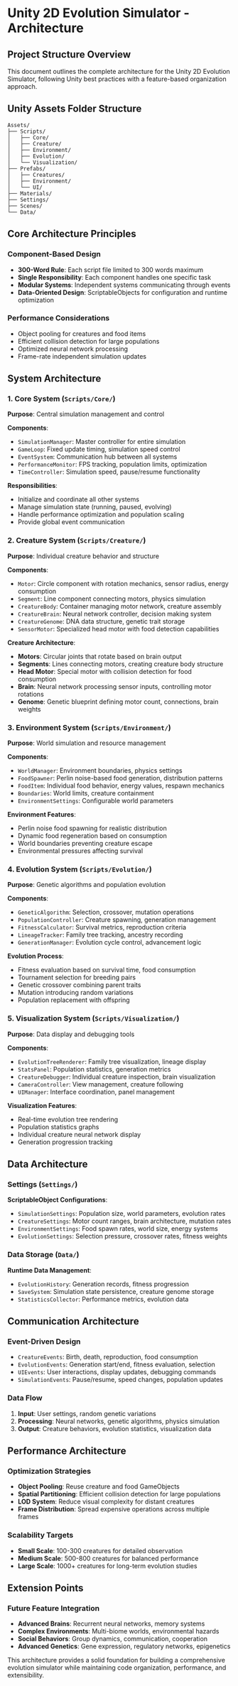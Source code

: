 # Unity 2D Evolution Simulator - Architecture

## Project Structure Overview

This document outlines the complete architecture for the Unity 2D Evolution Simulator, following Unity best practices with a feature-based organization approach.

## Unity Assets Folder Structure

```
Assets/
├── Scripts/
│   ├── Core/
│   ├── Creature/
│   ├── Environment/
│   ├── Evolution/
│   └── Visualization/
├── Prefabs/
│   ├── Creatures/
│   ├── Environment/
│   └── UI/
├── Materials/
├── Settings/
├── Scenes/
└── Data/
```

## Core Architecture Principles

### Component-Based Design

- **300-Word Rule**: Each script file limited to 300 words maximum
- **Single Responsibility**: Each component handles one specific task
- **Modular Systems**: Independent systems communicating through events
- **Data-Oriented Design**: ScriptableObjects for configuration and runtime optimization

### Performance Considerations

- Object pooling for creatures and food items
- Efficient collision detection for large populations
- Optimized neural network processing
- Frame-rate independent simulation updates

## System Architecture

### 1. Core System (`Scripts/Core/`)

**Purpose**: Central simulation management and control

**Components**:

- `SimulationManager`: Master controller for entire simulation
- `GameLoop`: Fixed update timing, simulation speed control
- `EventSystem`: Communication hub between all systems
- `PerformanceMonitor`: FPS tracking, population limits, optimization
- `TimeController`: Simulation speed, pause/resume functionality

**Responsibilities**:

- Initialize and coordinate all other systems
- Manage simulation state (running, paused, evolving)
- Handle performance optimization and population scaling
- Provide global event communication

### 2. Creature System (`Scripts/Creature/`)

**Purpose**: Individual creature behavior and structure

**Components**:

- `Motor`: Circle component with rotation mechanics, sensor radius, energy consumption
- `Segment`: Line component connecting motors, physics simulation
- `CreatureBody`: Container managing motor network, creature assembly
- `CreatureBrain`: Neural network controller, decision making system
- `CreatureGenome`: DNA data structure, genetic trait storage
- `SensorMotor`: Specialized head motor with food detection capabilities

**Creature Architecture**:

- **Motors**: Circular joints that rotate based on brain output
- **Segments**: Lines connecting motors, creating creature body structure
- **Head Motor**: Special motor with collision detection for food consumption
- **Brain**: Neural network processing sensor inputs, controlling motor rotations
- **Genome**: Genetic blueprint defining motor count, connections, brain weights

### 3. Environment System (`Scripts/Environment/`)

**Purpose**: World simulation and resource management

**Components**:

- `WorldManager`: Environment boundaries, physics settings
- `FoodSpawner`: Perlin noise-based food generation, distribution patterns
- `FoodItem`: Individual food behavior, energy values, respawn mechanics
- `Boundaries`: World limits, creature containment
- `EnvironmentSettings`: Configurable world parameters

**Environment Features**:

- Perlin noise food spawning for realistic distribution
- Dynamic food regeneration based on consumption
- World boundaries preventing creature escape
- Environmental pressures affecting survival

### 4. Evolution System (`Scripts/Evolution/`)

**Purpose**: Genetic algorithms and population evolution

**Components**:

- `GeneticAlgorithm`: Selection, crossover, mutation operations
- `PopulationController`: Creature spawning, generation management
- `FitnessCalculator`: Survival metrics, reproduction criteria
- `LineageTracker`: Family tree tracking, ancestry recording
- `GenerationManager`: Evolution cycle control, advancement logic

**Evolution Process**:

- Fitness evaluation based on survival time, food consumption
- Tournament selection for breeding pairs
- Genetic crossover combining parent traits
- Mutation introducing random variations
- Population replacement with offspring

### 5. Visualization System (`Scripts/Visualization/`)

**Purpose**: Data display and debugging tools

**Components**:

- `EvolutionTreeRenderer`: Family tree visualization, lineage display
- `StatsPanel`: Population statistics, generation metrics
- `CreatureDebugger`: Individual creature inspection, brain visualization
- `CameraController`: View management, creature following
- `UIManager`: Interface coordination, panel management

**Visualization Features**:

- Real-time evolution tree rendering
- Population statistics graphs
- Individual creature neural network display
- Generation progression tracking

## Data Architecture

### Settings (`Settings/`)

**ScriptableObject Configurations**:

- `SimulationSettings`: Population size, world parameters, evolution rates
- `CreatureSettings`: Motor count ranges, brain architecture, mutation rates
- `EnvironmentSettings`: Food spawn rates, world size, energy systems
- `EvolutionSettings`: Selection pressure, crossover rates, fitness weights

### Data Storage (`Data/`)

**Runtime Data Management**:

- `EvolutionHistory`: Generation records, fitness progression
- `SaveSystem`: Simulation state persistence, creature genome storage
- `StatisticsCollector`: Performance metrics, evolution data

## Communication Architecture

### Event-Driven Design

- `CreatureEvents`: Birth, death, reproduction, food consumption
- `EvolutionEvents`: Generation start/end, fitness evaluation, selection
- `UIEvents`: User interactions, display updates, debugging commands
- `SimulationEvents`: Pause/resume, speed changes, population updates

### Data Flow

1. **Input**: User settings, random genetic variations
2. **Processing**: Neural networks, genetic algorithms, physics simulation
3. **Output**: Creature behaviors, evolution statistics, visualization data

## Performance Architecture

### Optimization Strategies

- **Object Pooling**: Reuse creature and food GameObjects
- **Spatial Partitioning**: Efficient collision detection for large populations
- **LOD System**: Reduce visual complexity for distant creatures
- **Frame Distribution**: Spread expensive operations across multiple frames

### Scalability Targets

- **Small Scale**: 100-300 creatures for detailed observation
- **Medium Scale**: 500-800 creatures for balanced performance
- **Large Scale**: 1000+ creatures for long-term evolution studies

## Extension Points

### Future Feature Integration

- **Advanced Brains**: Recurrent neural networks, memory systems
- **Complex Environments**: Multi-biome worlds, environmental hazards
- **Social Behaviors**: Group dynamics, communication, cooperation
- **Advanced Genetics**: Gene expression, regulatory networks, epigenetics

This architecture provides a solid foundation for building a comprehensive evolution simulator while maintaining code organization, performance, and extensibility.
